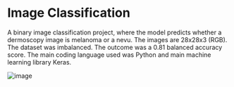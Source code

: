 # Image Classification

A binary image classification project, where the model predicts whether a dermoscopy image is melanoma or a nevu. The images are 28x28x3 (RGB). The dataset was imbalanced. The outcome was a 0.81 balanced accuracy score.
The main coding language used was Python and main machine learning library Keras.

![image](https://github.com/StefanosGZ/Image-Classification/assets/124039272/4b0ded1a-0a18-48cd-b897-8f466b3f91be)
